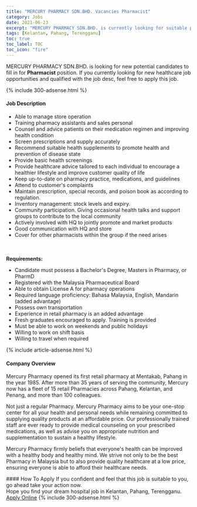 ```yaml
---
title: "MERCURY PHARMACY SDN.BHD. Vacancies Pharmacist" 
category: Jobs 
date: 2021-06-23 
excerpt: "MERCURY PHARMACY SDN.BHD. is currently looking for suitable person to fill in the Pharmacist which positioned at Kelantan, Pahang, Terengganu" 
tags: [Kelantan, Pahang, Terengganu] 
toc: true 
toc_label: TOC 
toc_icon: "fire" 
--- 
```


<p>MERCURY PHARMACY SDN.BHD. is looking for new potential candidates to fill in for <b>Pharmacist</b> position. If you currently looking for new healthcare job opportunities and qualified with the job desc, feel free to apply this job.
</p>{% include 300-adsense.html %} 
<div><div><h4>Job Description</h4></div><div><div><span><div><ul><li>Able to manage store operation</li><li>Training pharmacy assistants and sales personal</li><li>Counsel and advice patients on their medication regimen and improving health condition</li><li>Screen prescriptions and supply accurately</li><li>Recommend suitable health supplements to promote health and prevention of disease state</li><li>Provide basic health screenings</li><li>Provide healthcare advice tailored to each individual to encourage a healthier lifestyle and improve customer quality of life</li><li>Keep up-to-date on pharmacy practice, medications, and guidelines</li><li>Attend to customer's complaints</li><li>Maintain prescription, special records, and poison book as according to regulation.</li><li>Inventory management: stock levels and expiry.</li><li>Community participation. Giving occasional health talks and support groups to contribute to the local community</li><li>Actively involved with HQ to jointly promote and market products</li><li>Good communication with HQ and store</li><li>Cover for other pharmacists within the group if the need arises</li></ul><br><br><div><strong>Requirements:</strong><br><ul><li>Candidate must possess a Bachelor's Degree, Masters in Pharmacy, or PharmD</li><li>Registered with the Malaysia Pharmaceutical Board</li><li>Able to obtain License A for pharmacy operations</li><li>Required language proficiency: Bahasa Malaysia, English, Mandarin (added advantage)</li><li>Possess own transportation</li><li>Experience in retail pharmacy is an added advantage</li><li>Fresh graduates encouraged to apply. Training is provided</li><li>Must be able to work on weekends and public holidays</li><li>Willing to work on shift basis</li><li>Willing to travel when required</li></ul></div></div></span></div></div></div> 
{% include article-adsense.html %} 
<div><div><h4>Company Overview</h4></div><div><div><span><div><p>Mercury Pharmacy opened its first retail pharmacy&#160;at Mentakab, Pahang in the year 1985. After more than 35 years of serving the community, Mercury now has a fleet of 15&#160;retail Pharmacies across Pahang, Kelantan, and Penang, and more than 100 colleagues.&#160;</p><p>Not just a regular Pharmacy. Mercury Pharmacy aims to be your one-stop center for all your health and personal needs while remaining committed to supplying quality products at an affordable price. Our professionally trained staff are ever ready to provide medical counseling on your prescribed medications, as well as advise you on appropriate nutrition and supplementation to sustain a healthy lifestyle.&#160;</p><p>Mercury Pharmacy firmly beliefs that everyone's health can be improved with a healthy body and healthy mind. We strive not only to be the best Pharmacy in Malaysia but to also provide quality healthcare at a low price, ensuring everyone is able to afford their healthcare needs.</p></div></span></div></div></div> 
#### How To Apply 
If you confident and feel that this job is suitable to you, go ahead take your action now. <br/> 
Hope you find your dream hospital job in Kelantan, Pahang, Terengganu. <br/> 
<a href="https://www.jobstreet.com.my/en/job/pharmacist-4591747?jobId=jobstreet-my-job-4591747" class="btn btn--warning" target="_blank" rel="nofollow noopenner">Apply Online</a> 
{% include 300-adsense.html %} 